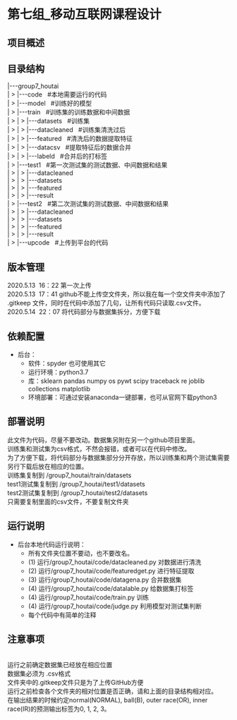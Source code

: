 第七组_移动互联网课程设计
===
## 项目概述
## 目录结构
|---group7_houtai<br>
| > |---code            &nbsp;         #本地需要运行的代码<br>
| > |---model           &nbsp;        #训练好的模型<br>
| > |---train	    	 &nbsp;  #训练集的训练数据和中间数据<br>
| > | > |---datasets    &nbsp;      #训练集<br>
| > | > |---datacleaned  &nbsp;  #训练集清洗过后<br>
| > | > |---featured      &nbsp;   #清洗后的数据提取特征<br>
| > | > |---datacsv       &nbsp;    #提取特征后的数据合并<br>
| > | > |---labeld       &nbsp;      #合并后的打标签<br>
| > |---test1	      &nbsp; #第一次测试集的测试数据、中间数据和结果<br>
| > | > |---datacleaned<br>
| > | > |---datasets<br>
| > | > |---featured<br>
| > | > |---result<br>
| > |---test2	     &nbsp;  #第二次测试集的测试数据、中间数据和结果<br>
| > | > |---datacleaned<br>
| > | > |---datasets<br>
| > | > |---featured<br>
| > | > |---result<br>
| > |---upcode	     &nbsp;  #上传到平台的代码<br>

## 版本管理<br>
2020.5.13 &nbsp;16：22  第一次上传<br>
2020.5.13 &nbsp;17：41  github不能上传空文件夹，所以我在每一个空文件夹中添加了 .gitkeep 文件，同时在代码中添加了几句，让所有代码只读取.csv文件。<br>
2020.5.14 &nbsp;22：07   将代码部分与数据集拆分，方便下载
## 依赖配置<br>
* 后台：
	* 软件：spyder  也可使用其它<br>
	* 运行环境：python3.7<br>
	* 库：sklearn pandas numpy os pywt scipy traceback re joblib collections 		matplotlib<br>
	* 环境部署：可通过安装anaconda一键部署，也可从官网下载python3<br>

## 部署说明

此文件为代码，尽量不要改动。数据集另附在另一个github项目里面。
<br>训练集和测试集为csv格式，不然会报错，或者可以在代码中修改。
<br>为了方便下载，将代码部分与数据集部分分开存放，所以训练集和两个测试集需要另行下载后放在相应的位置。
<br>训练集复制到  /group7_houtai/train/datasets
<br>test1测试集复制到 /group7_houtai/test1/datasets
<br>test2测试集复制到 /group7_houtai/test2/datasets
<br>只需要复制里面的csv文件，不要复制文件夹

## 运行说明
* 后台本地代码运行说明：<br>
	* 所有文件夹位置不要动，也不要改名。<br>
	* (1)   运行/group7_houtai/code/datacleaned.py  对数据进行清洗<br>
	* (2)   运行/group7_houtai/code/featuredget.py  进行特征提取<br>
	* (3)   运行/group7_houtai/code/datagena.py  合并数据集<br>
	* (4)   运行/group7_houtai/code/datalable.py  给数据集打标签<br>
	* (4)   运行/group7_houtai/code/train.py         训练<br>
	* (4)   运行/group7_houtai/code/judge.py       利用模型对测试集判断
	* 每个代码中有简单的注释<br>
## 注意事项
<br>运行之前确定数据集已经放在相应位置
<br>数据集必须为 .csv格式
<br>文件夹中的.gitkeep文件只是为了上传GitHub方便
<br>运行之前检查各个文件夹的相对位置是否正确，请和上面的目录结构相对应。
<br>在输出结果的时候约定normal(NORMAL), ball(B), outer race(OR), inner race(IR)的预测输出标签为0, 1, 2, 3。